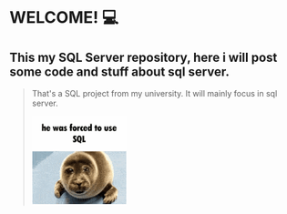 # WELCOME! 💻

## This my SQL Server repository, here i will post some code and stuff about sql server.
> That's a SQL project from my university. It will mainly focus in sql server.
>
> ![A cute seal crying.](he-was-forced-to-use-sql.gif "He was forced to use sql meme.")
